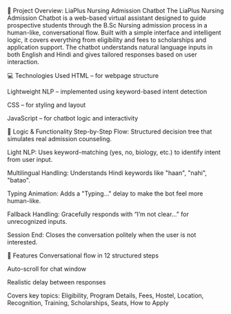 🤖 Project Overview: LiaPlus Nursing Admission Chatbot
The LiaPlus Nursing Admission Chatbot is a web-based virtual assistant designed to guide prospective students through the B.Sc Nursing admission process in a human-like, conversational flow. Built with a simple interface and intelligent logic, it covers everything from eligibility and fees to scholarships and application support. The chatbot understands natural language inputs in both English and Hindi and gives tailored responses based on user interaction.

💻 Technologies Used
HTML – for webpage structure

Lightweight NLP – implemented using keyword-based intent detection

CSS – for styling and layout

JavaScript – for chatbot logic and interactivity


🧠 Logic & Functionality
Step-by-Step Flow: Structured decision tree that simulates real admission counseling.

Light NLP: Uses keyword-matching (yes, no, biology, etc.) to identify intent from user input.

Multilingual Handling: Understands Hindi keywords like "haan", "nahi", "batao".

Typing Animation: Adds a "Typing..." delay to make the bot feel more human-like.

Fallback Handling: Gracefully responds with “I’m not clear…” for unrecognized inputs.

Session End: Closes the conversation politely when the user is not interested.

💬 Features
Conversational flow in 12 structured steps

Auto-scroll for chat window

Realistic delay between responses

Covers key topics: Eligibility, Program Details, Fees, Hostel, Location, Recognition, Training, Scholarships, Seats, How to Apply

